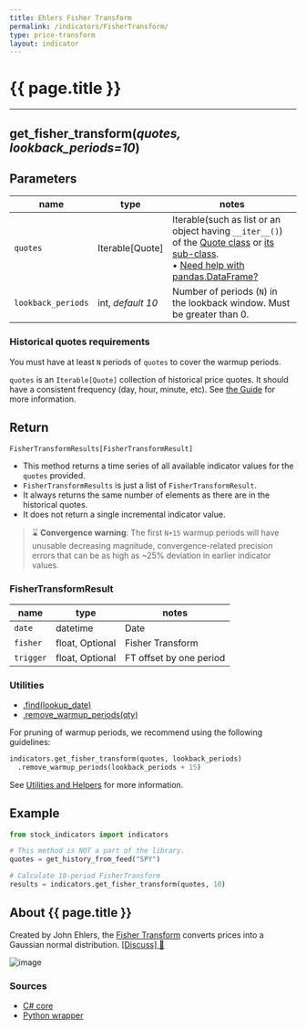 ```yaml
---
title: Ehlers Fisher Transform
permalink: /indicators/FisherTransform/
type: price-transform
layout: indicator
---
```


# {{ page.title }}

<hr>

## **get_fisher_transform**(*quotes, lookback_periods=10*)

## Parameters

| name | type | notes
| -- |-- |--
| `quotes` | Iterable[Quote] | Iterable(such as list or an object having `__iter__()`) of the [Quote class]({{site.baseurl}}/guide/#historical-quotes) or [its sub-class]({{site.baseurl}}/guide/#using-custom-quote-classes). <br><span class='qna-dataframe'> • [Need help with pandas.DataFrame?]({{site.baseurl}}/guide/#using-pandasdataframe)</span>
| `lookback_periods` | int, *default 10* | Number of periods (`N`) in the lookback window.  Must be greater than 0.

### Historical quotes requirements

You must have at least `N` periods of `quotes` to cover the warmup periods.

`quotes` is an `Iterable[Quote]` collection of historical price quotes.  It should have a consistent frequency (day, hour, minute, etc).  See [the Guide]({{site.baseurl}}/guide/#historical-quotes) for more information.

## Return

```python
FisherTransformResults[FisherTransformResult]
```

- This method returns a time series of all available indicator values for the `quotes` provided.
- `FisherTransformResults` is just a list of `FisherTransformResult`.
- It always returns the same number of elements as there are in the historical quotes.
- It does not return a single incremental indicator value.

> :hourglass: **Convergence warning**: The first `N+15` warmup periods will have unusable decreasing magnitude, convergence-related precision errors that can be as high as ~25% deviation in earlier indicator values.

### FisherTransformResult

| name | type | notes
| -- |-- |--
| `date` | datetime | Date
| `fisher` | float, Optional | Fisher Transform
| `trigger` | float, Optional | FT offset by one period

### Utilities

- [.find(lookup_date)]({{site.baseurl}}/utilities#find-indicator-result-by-date)
- [.remove_warmup_periods(qty)]({{site.baseurl}}/utilities#remove-warmup-periods)

For pruning of warmup periods, we recommend using the following guidelines:

```python
indicators.get_fisher_transform(quotes, lookback_periods)
  .remove_warmup_periods(lookback_periods + 15)
```

See [Utilities and Helpers]({{site.baseurl}}/utilities#utilities-for-indicator-results) for more information.

## Example

```python
from stock_indicators import indicators

# This method is NOT a part of the library.
quotes = get_history_from_feed("SPY")

# Calculate 10-period FisherTransform
results = indicators.get_fisher_transform(quotes, 10)
```

## About {{ page.title }}

Created by John Ehlers, the [Fisher Transform](https://www.investopedia.com/terms/f/fisher-transform.asp) converts prices into a Gaussian normal distribution.
[[Discuss] :speech_balloon:]({{site.github.base_repository_url}}/discussions/409 "Community discussion about this indicator")

![image]({{site.charturl}}/FisherTransform.png)

### Sources

- [C# core]({{site.base_sourceurl}}/e-k/FisherTransform/FisherTransform.cs)
- [Python wrapper]({{site.sourceurl}}/fisher_transform.py)
